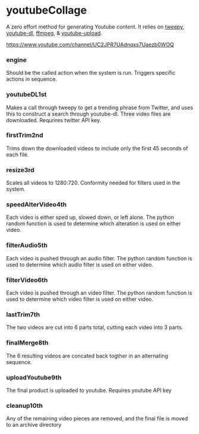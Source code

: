 # youtubeCollage

A zero effort method for generating Youtube content. It relies on [tweepy](http://www.tweepy.org/), [youtube-dl](https://rg3.github.io/youtube-dl/), [ffmpeg](https://www.ffmpeg.org/), & [youtube-upload](https://github.com/tokland/youtube-upload).

https://www.youtube.com/channel/UC2JPR7UAdnqxs7Uaezb0WOQ

### engine
Should be the called action when the system is run. Triggers specific actions in sequence.

### youtubeDL1st
Makes a call through tweepy to get a trending phrase from Twitter, and uses this to construct a search through youtube-dl. Three video files are downloaded. Requrires twitter API key. 

### firstTrim2nd
Trims down the downloaded videos to include only the first 45 seconds of each file. 

### resize3rd
Scales all videos to 1280:720. Conformity needed for filters used in the system.  

### speedAlterVideo4th
Each video is either sped up, slowed down, or left alone. The python random function is used to determine which alteration is used on either video. 

### filterAudio5th
Each video is pushed through an audio filter. The python random function is used to determine which audio filter is used on either video. 

### filterVideo6th
Each video is pushed through an video filter. The python random function is used to determine which video filter is used on either video. 

### lastTrim7th
The two videos are cut into 6 parts total, cutting each video into 3 parts. 

### finalMerge8th
The 6 resulting videos are concated back togther in an alternating sequence. 

### uploadYoutube9th
The final product is uploaded to youtube. Requires youtube API key

### cleanup10th
Any of the remaining video pieces are removed, and the final file is moved to an archive directory
